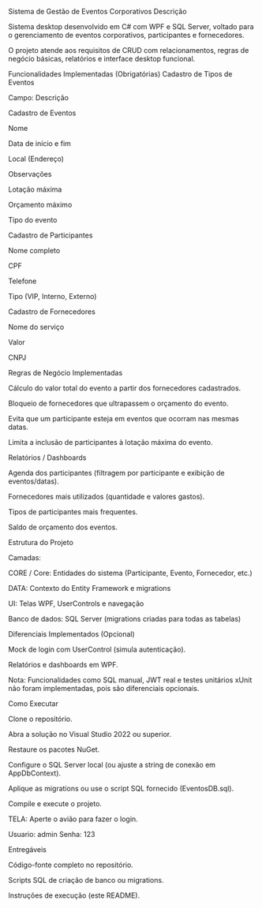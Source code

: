 Sistema de Gestão de Eventos Corporativos
Descrição

Sistema desktop desenvolvido em C# com WPF e SQL Server, voltado para o gerenciamento de eventos corporativos, participantes e fornecedores.

O projeto atende aos requisitos de CRUD com relacionamentos, regras de negócio básicas, relatórios e interface desktop funcional.

Funcionalidades Implementadas (Obrigatórias)
Cadastro de Tipos de Eventos

Campo: Descrição

Cadastro de Eventos

Nome

Data de início e fim

Local (Endereço)

Observações

Lotação máxima

Orçamento máximo

Tipo do evento

Cadastro de Participantes

Nome completo

CPF

Telefone

Tipo (VIP, Interno, Externo)

Cadastro de Fornecedores

Nome do serviço

Valor

CNPJ

Regras de Negócio Implementadas

Cálculo do valor total do evento a partir dos fornecedores cadastrados.

Bloqueio de fornecedores que ultrapassem o orçamento do evento.

Evita que um participante esteja em eventos que ocorram nas mesmas datas.

Limita a inclusão de participantes à lotação máxima do evento.

Relatórios / Dashboards

Agenda dos participantes (filtragem por participante e exibição de eventos/datas).

Fornecedores mais utilizados (quantidade e valores gastos).

Tipos de participantes mais frequentes.

Saldo de orçamento dos eventos.

Estrutura do Projeto

Camadas:

CORE / Core: Entidades do sistema (Participante, Evento, Fornecedor, etc.)

DATA: Contexto do Entity Framework e migrations

UI: Telas WPF, UserControls e navegação

Banco de dados: SQL Server (migrations criadas para todas as tabelas)

Diferenciais Implementados (Opcional)

Mock de login com UserControl (simula autenticação).

Relatórios e dashboards em WPF.

Nota: Funcionalidades como SQL manual, JWT real e testes unitários xUnit não foram implementadas, pois são diferenciais opcionais.

Como Executar

Clone o repositório.

Abra a solução no Visual Studio 2022 ou superior.

Restaure os pacotes NuGet.

Configure o SQL Server local (ou ajuste a string de conexão em AppDbContext).

Aplique as migrations ou use o script SQL fornecido (EventosDB.sql).

Compile e execute o projeto.

TELA: Aperte o avião para fazer o login.

Usuario: admin
Senha: 123

Entregáveis

Código-fonte completo no repositório.

Scripts SQL de criação de banco ou migrations.

Instruções de execução (este README).
